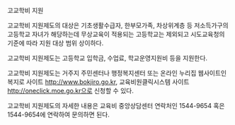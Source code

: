 고교학비 지원

고교학비 지원제도의 대상은 기초생활수급자, 한부모가족, 차상위계층 등 저소득가구의 고등학교 자녀가 해당하는데 무상교육이 적용되는 고등학교는 제외되고 시도교육청의 기준에 따라 지원 대상 범위 상이하다.

고교학비 지원제도는 고등학교 입학금, 수업료, 학교운영지원비 등을 지원한다.

고교학비 지원제도는 거주지 주민센터나 행정복지센터 또는 온라인 누리집 웹사이트인 복지로 사이트 http://www.bokjiro.go.kr, 교육비원클릭시스템 사이트 http://oneclick.moe.go.kr으로 신청할 수 있다.

고교학비 지원제도의 자세한 내용은 교육비 중앙상담센터 연락처인 1544-9654 혹은 1544-9654에 연락하여 문의하면 된다.